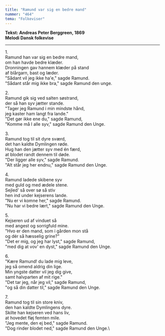 ```yaml
---
title: "Ramund var sig en bedre mand"
nummer: "464"
tema: "Folkeviser"
---
```


**Tekst: Andreas Peter Berggreen, 1869** \
**Melodi Dansk folkevise**

***

1\.\
Ramund han var sig en bedre mand,\
om han havde bedre klæder.\
Dronningen gav hannem klæder på stand\
af blårgarn, bast og læder.\
"Sådant vil jeg ikke ha'e," sagde Ramund.\
"Sådant står mig ikke bra," sagde Ramund den unge.

2\.\
Ramund gik sig ved salten søstrand,\
der så han syv jætter stande.\
"Tager jeg Ramund i min mindste hånd,\
jeg kaster ham langt fra lande."\
"Det gør ikke ene du," sagde Ramund,\
"Komme må I alle syv," sagde Ramund den Unge.

3\.\
Ramund tog til sit dyre sværd,\
det han kaldte Dymlingen røde.\
Hug han den jætter syv med én færd,\
at blodet randt dennem til døde.\
"Der ligger alle syv," sagde Ramund.\
"Alt står jeg her endnu," sagde Ramund den Unge.

4\.\
Ramund ladede skibene syv\
med guld og med ædele stene.\
Sejled' så over sø så stiv\
hen ind under kejserens lande.\
"Nu er vi komne her," sagde Ramund.\
"Nu har vi bedre lært," sagde Ramund den Unge.

5\.\
Kejseren ud af vinduet så\
med angest og sorrigfuld mine.\
"Hvo er den mand, som i gården mon stå\
og dér så hæsselig grine?"\
"Det er mig, og jeg har lyst," sagde Ramund,\
"med dig at vov' en dyst," sagde Ramund den Unge.

6\.\
"Kære Ramund! du lade mig leve,\
jeg så omend aldrig din lige.\
Min yngste datter vil jeg dig give,\
samt halvparten af mit rige."\
"Det tar jeg, når jeg vil," sagde Ramund,\
"og så din datter til," sagde Ramund den Unge.

7\.\
Ramund tog til sin store kniv,\
den han kaldte Dymlingens dyre.\
Skilte han kejseren ved hans liv,\
at hovedet fløj femten mile.\
"Jeg mente, den ej bed," sagde Ramund.\
"Dog rinder blodet ned," sagde Ramund den Unge.\
